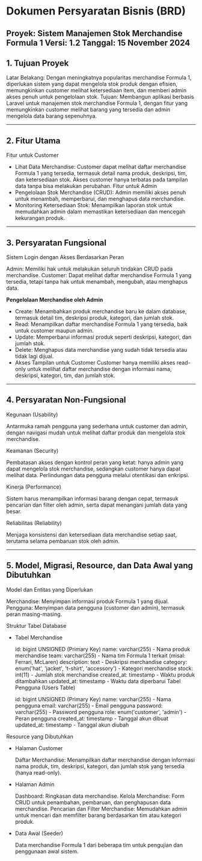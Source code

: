 # Dokumen Persyaratan Bisnis (BRD)
Proyek: Sistem Manajemen Stok Merchandise Formula 1
Versi: 1.2
Tanggal: 15 November 2024
---
## 1. Tujuan Proyek
Latar Belakang: Dengan meningkatnya popularitas merchandise Formula 1, diperlukan sistem yang dapat mengelola stok produk dengan efisien, memungkinkan customer melihat ketersediaan item, dan memberi admin akses penuh untuk pengelolaan stok.
Tujuan: Membangun aplikasi berbasis Laravel untuk manajemen stok merchandise Formula 1, dengan fitur yang memungkinkan customer melihat barang yang tersedia dan admin mengelola data barang sepenuhnya. 

---
## 2. Fitur Utama

Fitur untuk Customer

- Lihat Data Merchandise: Customer dapat melihat daftar merchandise Formula 1 yang tersedia, termasuk detail nama produk, deskripsi, tim, dan ketersediaan stok. Akses customer hanya terbatas pada tampilan data tanpa bisa melakukan perubahan.
Fitur untuk Admin
- Pengelolaan Stok Merchandise (CRUD): Admin memiliki akses penuh untuk menambah, memperbarui, dan menghapus data merchandise.
- Monitoring Ketersediaan Stok: Menampilkan laporan stok untuk memudahkan admin dalam memastikan ketersediaan dan mencegah kekurangan produk.

---
## 3. Persyaratan Fungsional
Sistem Login dengan Akses Berdasarkan Peran

Admin: Memiliki hak untuk melakukan seluruh tindakan CRUD pada merchandise.
Customer: Dapat melihat daftar merchandise Formula 1 yang tersedia, tetapi tanpa hak untuk menambah, mengubah, atau menghapus data.

**Pengelolaan Merchandise oleh Admin**

- Create: 
    Menambahkan produk merchandise baru ke dalam database, termasuk detail tim, deskripsi produk, kategori, dan jumlah stok.
- Read: 
    Menampilkan daftar merchandise Formula 1 yang tersedia, baik untuk customer maupun admin.
- Update: 
    Memperbarui informasi produk seperti deskripsi, kategori, dan jumlah stok.
- Delete: 
    Menghapus data merchandise yang sudah tidak tersedia atau tidak lagi dijual.
- Akses Tampilan untuk Customer
    Customer hanya memiliki akses read-only untuk melihat daftar merchandise dengan informasi nama, deskripsi, kategori, tim, dan jumlah stok.

---
## 4. Persyaratan Non-Fungsional

Kegunaan (Usability)

Antarmuka ramah pengguna yang sederhana untuk customer dan admin, dengan navigasi mudah untuk melihat daftar produk dan mengelola stok merchandise.


Keamanan (Security)

Pembatasan akses dengan kontrol peran yang ketat: hanya admin yang dapat mengelola stok merchandise, sedangkan customer hanya dapat melihat data.
Perlindungan data pengguna melalui otentikasi dan enkripsi.

Kinerja (Performance)

Sistem harus menampilkan informasi barang dengan cepat, termasuk pencarian dan filter oleh admin, serta dapat menangani jumlah data yang besar.


Reliabilitas (Reliability)

Menjaga konsistensi dan ketersediaan data merchandise setiap saat, terutama selama pembaruan stok oleh admin.

---
## 5. Model, Migrasi, Resource, dan Data Awal yang Dibutuhkan
Model dan Entitas yang Diperlukan

Merchandise: Menyimpan informasi produk Formula 1 yang dijual.
Pengguna: Menyimpan data pengguna (customer dan admin), termasuk peran masing-masing.

Struktur Tabel Database

- Tabel Merchandise

    id: bigint UNSIGNED (Primary Key)
    name: varchar(255) - Nama produk merchandise
    team: varchar(255) - Nama tim Formula 1 terkait (misal: Ferrari, McLaren)
    description: text - Deskripsi merchandise
    category: enum('hat', 'jacket', 't-shirt', 'accessory') - Kategori merchandise
    stock: int(11) - Jumlah stok merchandise
    created_at: timestamp - Waktu produk ditambahkan
    updated_at: timestamp - Waktu data diperbarui
    Tabel Pengguna (Users Table)

    id: bigint UNSIGNED (Primary Key)
    name: varchar(255) - Nama pengguna
    email: varchar(255) - Email pengguna
    password: varchar(255) - Password pengguna
    role: enum('customer', 'admin') - Peran pengguna
    created_at: timestamp - Tanggal akun dibuat
    updated_at: timestamp - Tanggal akun diubah

Resource yang Dibutuhkan

- Halaman Customer

    Daftar Merchandise: Menampilkan daftar merchandise dengan informasi nama produk, tim, deskripsi, kategori, dan jumlah stok yang tersedia (hanya read-only).
- Halaman Admin

    Dashboard: Ringkasan data merchandise.
    Kelola Merchandise: Form CRUD untuk penambahan, pembaruan, dan penghapusan data merchandise.
    Pencarian dan Filter Merchandise: Memudahkan admin untuk mencari dan memfilter barang berdasarkan tim atau kategori produk.
- Data Awal (Seeder)

    Data merchandise Formula 1 dari beberapa tim untuk pengujian dan penggunaan awal sistem.
